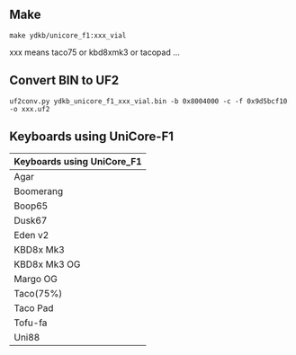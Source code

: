 ## Make

```
make ydkb/unicore_f1:xxx_vial
```

xxx means taco75 or kbd8xmk3 or tacopad ...

## Convert BIN to UF2

```
uf2conv.py ydkb_unicore_f1_xxx_vial.bin -b 0x8004000 -c -f 0x9d5bcf10 -o xxx.uf2
```

## Keyboards using UniCore-F1

| Keyboards using UniCore_F1 |
| -------------------------- |
| Agar                 |
| Boomerang            |
| Boop65               |
| Dusk67               |
| Eden v2              |
| KBD8x Mk3            |
| KBD8x Mk3 OG         |
| Margo OG             |
| Taco(75%)            |
| Taco Pad             |
| Tofu-fa              |
| Uni88                |

